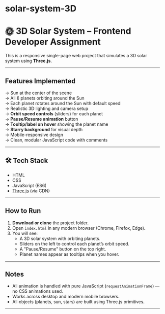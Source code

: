 # solar-system-3D
# 🌞 3D Solar System – Frontend Developer Assignment

This is a responsive single-page web project that simulates a 3D solar system using **Three.js**.

---

##  Features Implemented

-> Sun at the center of the scene  
-> All 8 planets orbiting around the Sun  
-> Each planet rotates around the Sun with default speed  
-> Realistic 3D lighting and camera setup  
-> **Orbit speed controls** (sliders) for each planet  
-> **Pause/Resume animation** button  
-> **Tooltip/label on hover** showing the planet name  
-> **Starry background** for visual depth  
-> Mobile-responsive design  
-> Clean, modular JavaScript code with comments

---

## 🛠 Tech Stack

- HTML
- CSS
- JavaScript (ES6)
- [Three.js](https://threejs.org/) (via CDN)

---


##  How to Run

1. **Download or clone** the project folder.
2. Open `index.html` in any modern browser (Chrome, Firefox, Edge).
3. You will see:
   - A 3D solar system with orbiting planets.
   - Sliders on the left to control each planet’s orbit speed.
   - A "Pause/Resume" button on the top right.
   - Planet names appear as tooltips when you hover.

---

##  Notes

- All animation is handled with pure JavaScript (`requestAnimationFrame`) — no CSS animations used.
- Works across desktop and modern mobile browsers.
- All objects (planets, sun, stars) are built using Three.js primitives.

---
